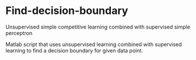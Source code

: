 # Find-decision-boundary
Unsupervised simple competitive learning combined with supervised simple perceptron

Matlab script that uses unsupervised learning combined with supervised learning to find a decision boundary for given data point.
